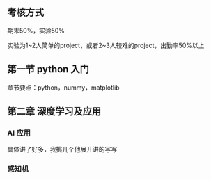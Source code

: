 ## 考核方式

期末50%，实验50%

实验为1~2人简单的project，或者2~3人较难的project，出勤率50%以上

## 第一节 python 入门

章节要点：python，nummy，matplotlib

## 第二章 深度学习及应用

### AI 应用

具体讲了好多，我挑几个他展开讲的写写

### 感知机
